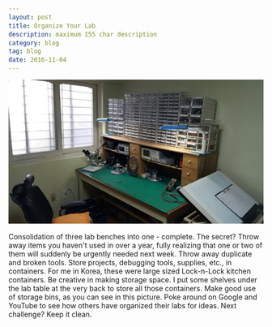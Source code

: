 ```yaml
---
layout: post
title: Organize Your Lab
description: maximum 155 char description
category: blog
tag: blog
date: 2016-11-04
---
```


![New Consolidated Electronics Lab](/images/electronics-lab.jpg) 

Consolidation of three lab benches into one - complete. The secret? Throw away items you haven't used in over a year, fully realizing that one or two of them will suddenly be urgently needed next week. Throw away duplicate and broken tools. Store projects, debugging tools, supplies, etc., in containers. For me in Korea, these were large sized Lock-n-Lock kitchen containers. Be creative in making storage space. I put some shelves under the lab table at the very back to store all those containers. Make good use of storage bins, as you can see in this picture. Poke around on Google and YouTube to see how others have organized their labs for ideas. Next challenge? Keep it clean.
